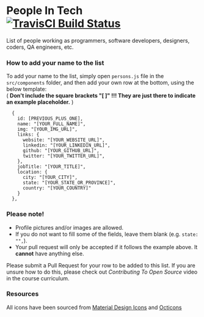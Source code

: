 # People In Tech &emsp; [![TravisCI Build Status](https://travis-ci.org/zero-to-mastery/ZtM-Job-Board.svg?branch=master)](https://travis-ci.org/zero-to-mastery/ZtM-Job-Board)
List of people working as programmers, software developers, designers, coders, QA engineers, etc.

### How to add your name to the list
To add your name to the list, simply open `persons.js` file in the `src/components` folder, and then add your own row at the bottom, using the below template:    
( **Don't include the square brackets "[ ]" !!! They are just there to indicate an example placeholder.** )

```moonscript
  {
    id: [PREVIOUS_PLUS_ONE],
    name: "[YOUR_FULL_NAME]",
    img: "[YOUR_IMG_URL]",
    links: {
      website: "[YOUR_WEBSITE_URL]",
      linkedin: "[YOUR_LINKEDIN_URL]",
      github: "[YOUR_GITHUB_URL]",
      twitter: "[YOUR_TWITTER_URL]",
    },
    jobTitle: "[YOUR_TITLE]",
    location: {
      city: "[YOUR_CITY]",
      state: "[YOUR_STATE_OR_PROVINCE]",
      country: "[YOUR_COUNTRY]"
    }
  },
```

### Please note!
- Profile pictures and/or images are allowed.
- If you do not want to fill some of the fields, leave them blank (e.g. `state: "",`).
- Your pull request will only be accepted if it follows the example above. It **cannot** have anything else.

Please submit a Pull Request for your row to be added to this list. If you are unsure how to do this, please check out *Contributing To Open Source* video in the course curriculum.

### Resources
All icons have been sourced from [Material Design Icons](https://materialdesignicons.com) and [Octicons](https://octicons.github.com/)

